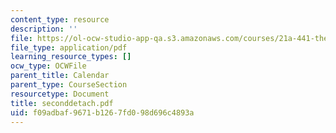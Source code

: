 ```yaml
---
content_type: resource
description: ''
file: https://ol-ocw-studio-app-qa.s3.amazonaws.com/courses/21a-441-the-conquest-of-america-spring-2004/f09adbaf9671b1267fd098d696c4893a_seconddetach.pdf
file_type: application/pdf
learning_resource_types: []
ocw_type: OCWFile
parent_title: Calendar
parent_type: CourseSection
resourcetype: Document
title: seconddetach.pdf
uid: f09adbaf-9671-b126-7fd0-98d696c4893a
---
```

